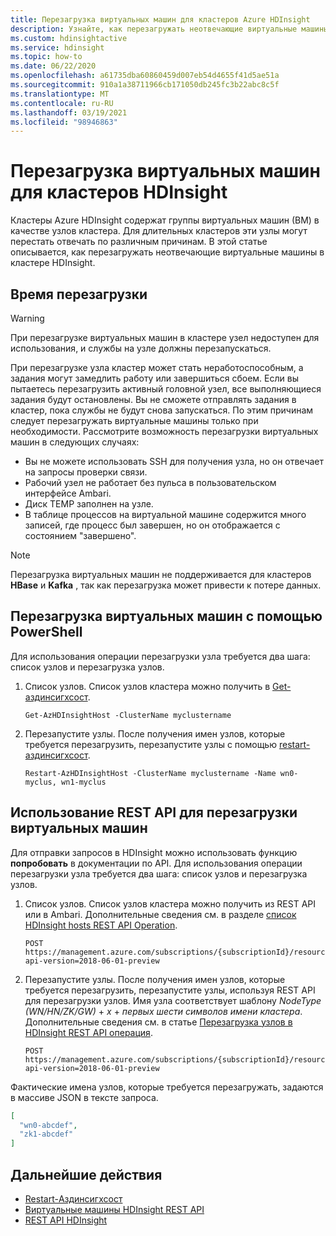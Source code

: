 ```yaml
---
title: Перезагрузка виртуальных машин для кластеров Azure HDInsight
description: Узнайте, как перезагружать неотвечающие виртуальные машины для кластеров Azure HDInsight.
ms.custom: hdinsightactive
ms.service: hdinsight
ms.topic: how-to
ms.date: 06/22/2020
ms.openlocfilehash: a61735dba60860459d007eb54d4655f41d5ae51a
ms.sourcegitcommit: 910a1a38711966cb171050db245fc3b22abc8c5f
ms.translationtype: MT
ms.contentlocale: ru-RU
ms.lasthandoff: 03/19/2021
ms.locfileid: "98946863"
---
```

# <a name="reboot-vms-for-hdinsight-clusters"></a>Перезагрузка виртуальных машин для кластеров HDInsight

Кластеры Azure HDInsight содержат группы виртуальных машин (ВМ) в качестве узлов кластера. Для длительных кластеров эти узлы могут перестать отвечать по различным причинам. В этой статье описывается, как перезагружать неотвечающие виртуальные машины в кластере HDInsight.

## <a name="when-to-reboot"></a>Время перезагрузки

> [!WARNING]
> При перезагрузке виртуальных машин в кластере узел недоступен для использования, и службы на узле должны перезапускаться.

При перезагрузке узла кластер может стать неработоспособным, а задания могут замедлить работу или завершиться сбоем. Если вы пытаетесь перезагрузить активный головной узел, все выполняющиеся задания будут остановлены. Вы не сможете отправлять задания в кластер, пока службы не будут снова запускаться. По этим причинам следует перезагружать виртуальные машины только при необходимости. Рассмотрите возможность перезагрузки виртуальных машин в следующих случаях:

- Вы не можете использовать SSH для получения узла, но он отвечает на запросы проверки связи.
- Рабочий узел не работает без пульса в пользовательском интерфейсе Ambari.
- Диск TEMP заполнен на узле.
- В таблице процессов на виртуальной машине содержится много записей, где процесс был завершен, но он отображается с состоянием "завершено".

> [!NOTE]
> Перезагрузка виртуальных машин не поддерживается для кластеров **HBase** и **Kafka** , так как перезагрузка может привести к потере данных.

## <a name="use-powershell-to-reboot-vms"></a>Перезагрузка виртуальных машин с помощью PowerShell

Для использования операции перезагрузки узла требуется два шага: список узлов и перезагрузка узлов.

1. Список узлов. Список узлов кластера можно получить в [Get-аздинсигхсост](/powershell/module/az.hdinsight/get-azhdinsighthost).

      ```
      Get-AzHDInsightHost -ClusterName myclustername
      ```

1. Перезапустите узлы. После получения имен узлов, которые требуется перезагрузить, перезапустите узлы с помощью [restart-аздинсигхсост](/powershell/module/az.hdinsight/restart-azhdinsighthost).

      ```
      Restart-AzHDInsightHost -ClusterName myclustername -Name wn0-myclus, wn1-myclus
      ```

## <a name="use-a-rest-api-to-reboot-vms"></a>Использование REST API для перезагрузки виртуальных машин

Для отправки запросов в HDInsight можно использовать функцию **попробовать** в документации по API. Для использования операции перезагрузки узла требуется два шага: список узлов и перезагрузка узлов.

1. Список узлов. Список узлов кластера можно получить из REST API или в Ambari. Дополнительные сведения см. в разделе [список HDInsight hosts REST API Operation](/rest/api/hdinsight/virtualmachines/listhosts).

    ```
    POST https://management.azure.com/subscriptions/{subscriptionId}/resourceGroups/{resourceGroupName}/providers/Microsoft.HDInsight/clusters/{clusterName}/listHosts?api-version=2018-06-01-preview
    ```

1. Перезапустите узлы. После получения имен узлов, которые требуется перезагрузить, перезапустите узлы, используя REST API для перезагрузки узлов. Имя узла соответствует шаблону *NodeType (WN/HN/ZK/GW)*  +  *x*  +  *первых шести символов имени кластера*. Дополнительные сведения см. в статье [Перезагрузка узлов в HDInsight REST API операция](/rest/api/hdinsight/virtualmachines/restarthosts).

    ```
    POST https://management.azure.com/subscriptions/{subscriptionId}/resourceGroups/{resourceGroupName}/providers/Microsoft.HDInsight/clusters/{clusterName}/restartHosts?api-version=2018-06-01-preview
    ```

Фактические имена узлов, которые требуется перезагружать, задаются в массиве JSON в тексте запроса.

```json
[
  "wn0-abcdef",
  "zk1-abcdef"
]
```

## <a name="next-steps"></a>Дальнейшие действия

* [Restart-Аздинсигхсост](/powershell/module/az.hdinsight/restart-azhdinsighthost)
* [Виртуальные машины HDInsight REST API](/rest/api/hdinsight/virtualmachines)
* [REST API HDInsight](/rest/api/hdinsight/)